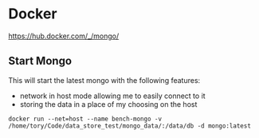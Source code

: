 # Docker
https://hub.docker.com/_/mongo/

## Start Mongo

This will start the latest mongo with the following features:

* network in host mode allowing me to easily connect to it
* storing the data in a place of my choosing on the host

```docker run --net=host --name bench-mongo -v /home/tory/Code/data_store_test/mongo_data/:/data/db -d mongo:latest```


